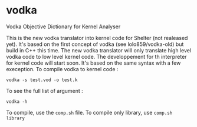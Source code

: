 # vodka
Vodka Objective Dictionary for Kernel Analyser

This is the new vodka translator into kernel code for Shelter (not realeased yet). It's based on the first concept of vodka (see lolo859/vodka-old) but build in C++ this time. The new vodka translator will only translate high level vodka code to low level kernel code. The developpement for th interpreter for kernel code will start soon. It's based on the same syntax with a few exeception. To compile vodka to kernel code :

```
vodka -s test.vod -o test.k
```

To see the full list of argument :

```
vodka -h
```

To compile, use the ```comp.sh``` file. To compile only library, use ```comp.sh library```
